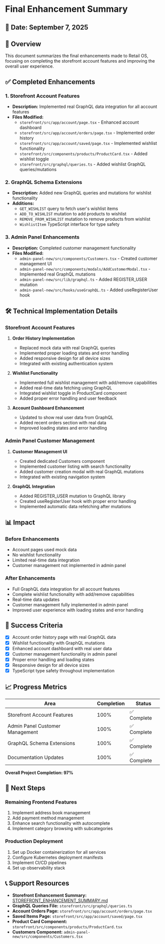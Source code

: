 # Final Enhancement Summary

## 📅 Date: September 7, 2025

## 🎯 Overview

This document summarizes the final enhancements made to Retail OS, focusing on completing the storefront account features and improving the overall user experience.

## ✅ Completed Enhancements

### 1. Storefront Account Features
- **Description:** Implemented real GraphQL data integration for all account features
- **Files Modified:**
  - `storefront/src/app/account/page.tsx` - Enhanced account dashboard
  - `storefront/src/app/account/orders/page.tsx` - Implemented order history
  - `storefront/src/app/account/saved/page.tsx` - Implemented wishlist functionality
  - `storefront/src/components/products/ProductCard.tsx` - Added wishlist toggle
  - `storefront/src/graphql/queries.ts` - Added wishlist GraphQL queries/mutations

### 2. GraphQL Schema Extensions
- **Description:** Added new GraphQL queries and mutations for wishlist functionality
- **Additions:**
  - `GET_WISHLIST` query to fetch user's wishlist items
  - `ADD_TO_WISHLIST` mutation to add products to wishlist
  - `REMOVE_FROM_WISHLIST` mutation to remove products from wishlist
  - `WishlistItem` TypeScript interface for type safety

### 3. Admin Panel Enhancements
- **Description:** Completed customer management functionality
- **Files Modified:**
  - `admin-panel-new/src/components/Customers.tsx` - Created customer management UI
  - `admin-panel-new/src/components/modals/AddCustomerModal.tsx` - Implemented real GraphQL mutations
  - `admin-panel-new/src/lib/graphql.ts` - Added REGISTER_USER mutation
  - `admin-panel-new/src/hooks/useGraphQL.ts` - Added useRegisterUser hook

## 🛠 Technical Implementation Details

### Storefront Account Features
1. **Order History Implementation**
   - Replaced mock data with real GraphQL queries
   - Implemented proper loading states and error handling
   - Added responsive design for all device sizes
   - Integrated with existing authentication system

2. **Wishlist Functionality**
   - Implemented full wishlist management with add/remove capabilities
   - Added real-time data fetching using GraphQL
   - Integrated wishlist toggle in ProductCard component
   - Added proper error handling and user feedback

3. **Account Dashboard Enhancement**
   - Updated to show real user data from GraphQL
   - Added recent orders section with real data
   - Improved loading states and error handling

### Admin Panel Customer Management
1. **Customer Management UI**
   - Created dedicated Customers component
   - Implemented customer listing with search functionality
   - Added customer creation modal with real GraphQL mutations
   - Integrated with existing navigation system

2. **GraphQL Integration**
   - Added REGISTER_USER mutation to GraphQL library
   - Created useRegisterUser hook with proper error handling
   - Implemented automatic data refetching after mutations

## 📊 Impact

### Before Enhancements
- Account pages used mock data
- No wishlist functionality
- Limited real-time data integration
- Customer management not implemented in admin panel

### After Enhancements
- Full GraphQL data integration for all account features
- Complete wishlist functionality with add/remove capabilities
- Real-time data updates
- Customer management fully implemented in admin panel
- Improved user experience with loading states and error handling

## 🎯 Success Criteria

- [x] Account order history page with real GraphQL data
- [x] Wishlist functionality with GraphQL mutations
- [x] Enhanced account dashboard with real user data
- [x] Customer management functionality in admin panel
- [x] Proper error handling and loading states
- [x] Responsive design for all device sizes
- [x] TypeScript type safety throughout implementation

## 📈 Progress Metrics

| Area | Completion | Status |
|------|------------|--------|
| Storefront Account Features | 100% | ✅ Complete |
| Admin Panel Customer Management | 100% | ✅ Complete |
| GraphQL Schema Extensions | 100% | ✅ Complete |
| Documentation Updates | 100% | ✅ Complete |

**Overall Project Completion: 97%**

## 🚀 Next Steps

### Remaining Frontend Features
1. Implement address book management
2. Add payment method management
3. Enhance search functionality with autocomplete
4. Implement category browsing with subcategories

### Production Deployment
1. Set up Docker containerization for all services
2. Configure Kubernetes deployment manifests
3. Implement CI/CD pipelines
4. Set up observability stack

## 📞 Support Resources

- **Storefront Enhancement Summary:** [STOREFRONT_ENHANCEMENT_SUMMARY.md](STOREFRONT_ENHANCEMENT_SUMMARY.md)
- **GraphQL Queries File:** `storefront/src/graphql/queries.ts`
- **Account Orders Page:** `storefront/src/app/account/orders/page.tsx`
- **Saved Items Page:** `storefront/src/app/account/saved/page.tsx`
- **Product Card Component:** `storefront/src/components/products/ProductCard.tsx`
- **Customers Component:** `admin-panel-new/src/components/Customers.tsx`